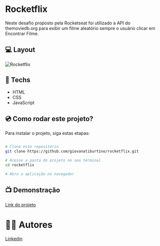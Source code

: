 # Rocketflix

Neste desafio proposto pela Rocketseat foi utilizado a API do themoviedb.org para exibir um filme aleatório sempre o usuário clicar em Encontrar Filme.

## 💻 Layout
![Rocketflix](https://user-images.githubusercontent.com/111311581/217099870-8857334d-a899-427b-97bc-b96469a3d256.png)


## 🚀 Techs

- HTML
- CSS
- JavaScript

## 💿 Como rodar este projeto?
Para instalar o projeto, siga estas etapas:
```bash

# Clone este repositório
git clone https://github.com/giovanatiburtino/rocketflix.git

# Acesse a pasta do projeto no seu terminal
cd rocketflix

# Abra a aplicação no navegador

```

## 📺 Demonstração
[Link do projeto](https://giovanatiburtino.github.io/rocketflix/)

# 👩‍💻 Autores
[Linkedin](linkedin.com/in/giovana-ferreira-tiburtino-475486216/)
